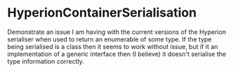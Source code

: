 # HyperionContainerSerialisation
Demonstrate an issue I am having with the current versions of the Hyperion serialiser when used to return an enumerable of some type. If the type being serialised is a class then it seems to work without issue, but if it an implementation of a generic interface then (I believe) it doesn't serialise the type information correctly.
